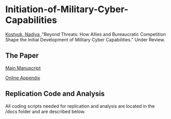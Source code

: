 # Initiation-of-Military-Cyber-Capabilities

<a href= "https://www.cmu.edu/cmist/about-us/people/faculty/nadiya-kostyuk.html"> Kostyuk, Nadiya <a>."Beyond Threats: How Allies and Bureaucratic Competition Shape the Initial Development of Military Cyber Capabilities." Under Review.

<h2> The Paper </h2>

<a href= "https://www.youtube.com/watch?v=a1bpBVV5Idk">Main Manuscript </a>

<a href= "https://www.youtube.com/watch?v=a1bpBVV5Idk"> Online Appendix </a>


<h2> Replication Code and Analysis </h2>

All coding scripts needed for replication and analysis are located in the /docs folder and are described below. 
